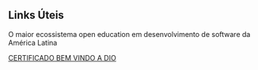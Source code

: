 
## Links Úteis

O maior ecossistema open education em desenvolvimento de software da América Latina
 
 [CERTIFICADO BEM VINDO A DIO](https://certificates.digitalinnovation.one/56F6F180)
